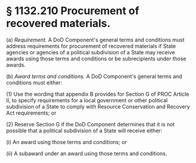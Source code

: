 # § 1132.210   Procurement of recovered materials.

(a) *Requirement.* A DoD Component's general terms and conditions must address requirements for procurement of recovered materials if State agencies or agencies of a political subdivision of a State may receive awards using those terms and conditions or be subrecipients under those awards.


(b) *Award terms and conditions.* A DoD Component's general terms and conditions must either:


(1) Use the wording that appendix B provides for Section G of PROC Article II, to specify requirements for a local government or other political subdivision of a State to comply with Resource Conservation and Recovery Act requirements; or


(2) Reserve Section G if the DoD Component determines that it is not possible that a political subdivision of a State will receive either:


(i) An award using those terms and conditions; or


(ii) A subaward under an award using those terms and conditions.




